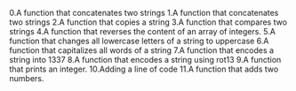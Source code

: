 0.A function that concatenates two strings
1.A function that concatenates two strings
2.A function that copies a string
3.A function that compares two strings
4.A function that reverses the content of an array of integers.
5.A  function that changes all lowercase letters of a string to uppercase
6.A function that capitalizes all words of a string
7.A function that encodes a string into 1337
8.A function that encodes a string using rot13
9.A function that prints an integer.
10.Adding a line of code
11.A function that adds two numbers.

